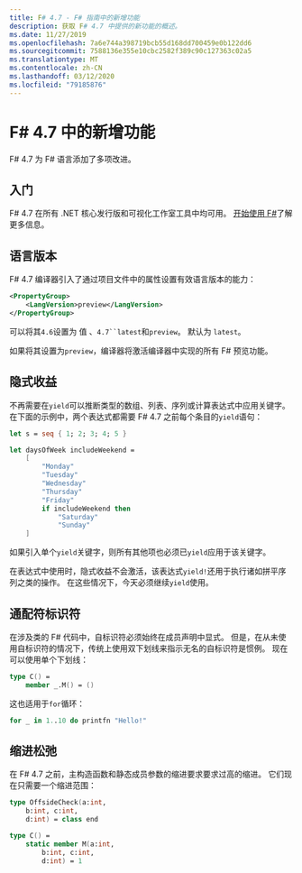 ```yaml
---
title: F# 4.7 - F# 指南中的新增功能
description: 获取 F# 4.7 中提供的新功能的概述。
ms.date: 11/27/2019
ms.openlocfilehash: 7a6e744a398719bcb55d168dd700459e0b122dd6
ms.sourcegitcommit: 7588136e355e10cbc2582f389c90c127363c02a5
ms.translationtype: MT
ms.contentlocale: zh-CN
ms.lasthandoff: 03/12/2020
ms.locfileid: "79185876"
---
```

# <a name="whats-new-in-f-47"></a>F# 4.7 中的新增功能

F# 4.7 为 F# 语言添加了多项改进。

## <a name="get-started"></a>入门

F# 4.7 在所有 .NET 核心发行版和可视化工作室工具中均可用。 [开始使用 F#](../get-started/index.md)了解更多信息。

## <a name="language-version"></a>语言版本

F# 4.7 编译器引入了通过项目文件中的属性设置有效语言版本的能力：

```xml
<PropertyGroup>
    <LangVersion>preview</LangVersion>
</PropertyGroup>
```

可以将其`4.6`设置为 值 、`4.7``latest`和`preview`。 默认为 `latest`。

如果将其设置为`preview`，编译器将激活编译器中实现的所有 F# 预览功能。

## <a name="implicit-yields"></a>隐式收益

不再需要在`yield`可以推断类型的数组、列表、序列或计算表达式中应用关键字。 在下面的示例中，两个表达式都需要 F# 4.7 之前每个条目的`yield`语句：

```fsharp
let s = seq { 1; 2; 3; 4; 5 }

let daysOfWeek includeWeekend =
    [
        "Monday"
        "Tuesday"
        "Wednesday"
        "Thursday"
        "Friday"
        if includeWeekend then
            "Saturday"
            "Sunday"
    ]
```

如果引入单个`yield`关键字，则所有其他项也必须已`yield`应用于该关键字。

在表达式中使用时，隐式收益不会激活，该表达式`yield!`还用于执行诸如拼平序列之类的操作。 在这些情况下，今天必须继续`yield`使用。

## <a name="wildcard-identifiers"></a>通配符标识符

在涉及类的 F# 代码中，自标识符必须始终在成员声明中显式。 但是，在从未使用自标识符的情况下，传统上使用双下划线来指示无名的自标识符是惯例。 现在可以使用单个下划线：

```fsharp
type C() =
    member _.M() = ()
```

这也适用于`for`循环：

```fsharp
for _ in 1..10 do printfn "Hello!"
```

## <a name="indentation-relaxations"></a>缩进松弛

在 F# 4.7 之前，主构造函数和静态成员参数的缩进要求要求过高的缩进。 它们现在只需要一个缩进范围：

```fsharp
type OffsideCheck(a:int,
    b:int, c:int,
    d:int) = class end

type C() =
    static member M(a:int,
        b:int, c:int,
        d:int) = 1
```
